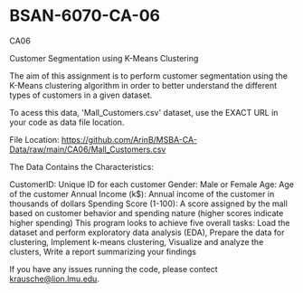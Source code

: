 # BSAN-6070-CA-06
CA06

Customer Segmentation using K-Means Clustering

The aim of this assignment is to perform customer segmentation using the K-Means clustering algorithm in order to better understand the different types of customers in a given dataset.

To acess this data, 'Mall_Customers.csv' dataset, use the EXACT URL in your code as data file location.

File Location: https://github.com/ArinB/MSBA-CA-Data/raw/main/CA06/Mall_Customers.csv

The Data Contains the Characteristics:

CustomerID: Unique ID for each customer
Gender: Male or Female
Age: Age of the customer
Annual Income (k$): Annual income of the customer in thousands of dollars
Spending Score (1-100): A score assigned by the mall based on customer behavior and spending nature (higher scores indicate higher spending)
This program looks to achieve five overall tasks: Load the dataset and perform exploratory data analysis (EDA), Prepare the data for clustering, Implement k-means clustering, Visualize and analyze the clusters, Write a report summarizing your findings

If you have any issues running the code, please contect krausche@lion.lmu.edu.
